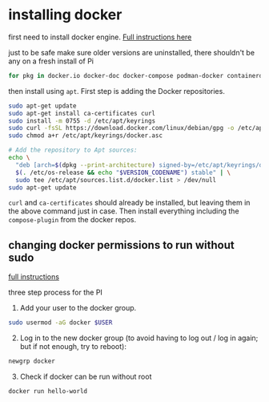# installing docker

first need to install docker engine. [Full instructions here](https://docs.docker.com/engine/install/debian/)

just to be safe make sure older versions are uninstalled, there shouldn't be any on a fresh install of Pi

```bash
for pkg in docker.io docker-doc docker-compose podman-docker containerd runc; do sudo apt-get remove $pkg; done
```

then install using `apt`.  First step is adding the Docker repositories.

```bash
sudo apt-get update
sudo apt-get install ca-certificates curl
sudo install -m 0755 -d /etc/apt/keyrings
sudo curl -fsSL https://download.docker.com/linux/debian/gpg -o /etc/apt/keyrings/docker.asc
sudo chmod a+r /etc/apt/keyrings/docker.asc

# Add the repository to Apt sources:
echo \
  "deb [arch=$(dpkg --print-architecture) signed-by=/etc/apt/keyrings/docker.asc] https://download.docker.com/linux/debian \
  $(. /etc/os-release && echo "$VERSION_CODENAME") stable" | \
  sudo tee /etc/apt/sources.list.d/docker.list > /dev/null
sudo apt-get update
```

`curl` and `ca-certificates` should already be installed, but leaving them in the above command just in case. Then install everything including the `compose-plugin` from the docker repos.

## changing docker permissions to run without sudo

[full instructions](https://docs.docker.com/engine/install/linux-postinstall/#manage-docker-as-a-non-root-user)

three step process for the PI

1. Add your user to the docker group.

```bash
sudo usermod -aG docker $USER
```

2. Log in to the new docker group (to avoid having to log out / log in again; but if not enough, try to reboot):

```bash 
newgrp docker
```

3. Check if docker can be run without root

```bash
docker run hello-world
```
